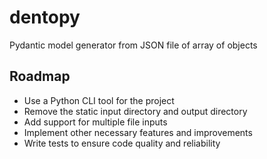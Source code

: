 # dentopy
Pydantic model generator from JSON file of array of objects

## Roadmap

- Use a Python CLI tool for the project
- Remove the static input directory and output directory
- Add support for multiple file inputs
- Implement other necessary features and improvements
- Write tests to ensure code quality and reliability